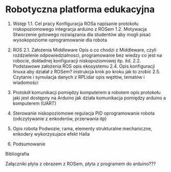 Robotyczna platforma edukacyjna
===

1. Wstęp
	1.1. Cel pracy
		Konfiguracja ROSa
		napisanie protokołu niskopoziomowego
		integracja arduino z ROSem
1.2. Motywacja
		Stworzenie gotowego rozwiązania dla studentów aby mogli pisać wysokopoziome oprogramowanie dla robota
2. ROS
	2.1. Założenia Middleware
		Opis o co chodzi z Middleware, czyli rozdzielenie odpowiedzialnosci, programowanie bez wiedzy co jest na robocie, dokładnej konfiguracji niskopoziomowej itp. itd.
	2.2. Podstawowe założenia ROS
		opis ekosystemu
	2.4. Opis konfiguracji linuxa aby działał z ROSem?
		instrukcja krok po kroku jak to zrobić
	2.5. Czytanie i symulacja danych z RPLidar
		opis węzłów, tematów i wiadomości

3. Protokół komunikacji pomiędzy komputerem a robotem
		opis protokołu jaki jest dostępny na Arduino
		jak działa komunikacja pomiędzy arduino a komputerem (UART)

4. Sterowanie niskopoziomowe
		regulacja PID
		oprogramowanie robota (odczytywanie z enkoderów, przerwania itp)

5. Opis robota
		Podwozie, rama, elementy strukturalne mechaniczne, 
		enkodery wykorzysujace efekt Halla

6. Podsumowanie

Bibliografia

Załączniki
płyta z obrazem z ROSem, płyta z programem do arduino???
